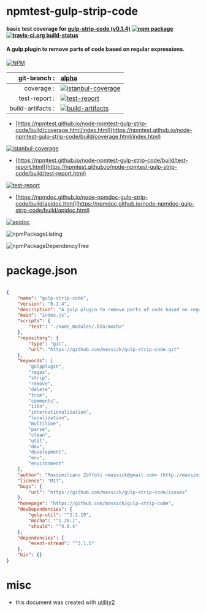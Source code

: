 # npmtest-gulp-strip-code

#### basic test coverage for  [gulp-strip-code (v0.1.4)](https://github.com/massick/gulp-strip-code)  [![npm package](https://img.shields.io/npm/v/npmtest-gulp-strip-code.svg?style=flat-square)](https://www.npmjs.org/package/npmtest-gulp-strip-code) [![travis-ci.org build-status](https://api.travis-ci.org/npmtest/node-npmtest-gulp-strip-code.svg)](https://travis-ci.org/npmtest/node-npmtest-gulp-strip-code)

#### A gulp plugin to remove parts of code based on regular expressions.

[![NPM](https://nodei.co/npm/gulp-strip-code.png?downloads=true&downloadRank=true&stars=true)](https://www.npmjs.com/package/gulp-strip-code)

| git-branch : | [alpha](https://github.com/npmtest/node-npmtest-gulp-strip-code/tree/alpha)|
|--:|:--|
| coverage : | [![istanbul-coverage](https://npmtest.github.io/node-npmtest-gulp-strip-code/build/coverage.badge.svg)](https://npmtest.github.io/node-npmtest-gulp-strip-code/build/coverage.html/index.html)|
| test-report : | [![test-report](https://npmtest.github.io/node-npmtest-gulp-strip-code/build/test-report.badge.svg)](https://npmtest.github.io/node-npmtest-gulp-strip-code/build/test-report.html)|
| build-artifacts : | [![build-artifacts](https://npmtest.github.io/node-npmtest-gulp-strip-code/glyphicons_144_folder_open.png)](https://github.com/npmtest/node-npmtest-gulp-strip-code/tree/gh-pages/build)|

- [https://npmtest.github.io/node-npmtest-gulp-strip-code/build/coverage.html/index.html](https://npmtest.github.io/node-npmtest-gulp-strip-code/build/coverage.html/index.html)

[![istanbul-coverage](https://npmtest.github.io/node-npmtest-gulp-strip-code/build/screenCapture.buildCi.browser.%252Ftmp%252Fbuild%252Fcoverage.lib.html.png)](https://npmtest.github.io/node-npmtest-gulp-strip-code/build/coverage.html/index.html)

- [https://npmtest.github.io/node-npmtest-gulp-strip-code/build/test-report.html](https://npmtest.github.io/node-npmtest-gulp-strip-code/build/test-report.html)

[![test-report](https://npmtest.github.io/node-npmtest-gulp-strip-code/build/screenCapture.buildCi.browser.%252Ftmp%252Fbuild%252Ftest-report.html.png)](https://npmtest.github.io/node-npmtest-gulp-strip-code/build/test-report.html)

- [https://npmdoc.github.io/node-npmdoc-gulp-strip-code/build/apidoc.html](https://npmdoc.github.io/node-npmdoc-gulp-strip-code/build/apidoc.html)

[![apidoc](https://npmdoc.github.io/node-npmdoc-gulp-strip-code/build/screenCapture.buildCi.browser.%252Ftmp%252Fbuild%252Fapidoc.html.png)](https://npmdoc.github.io/node-npmdoc-gulp-strip-code/build/apidoc.html)

![npmPackageListing](https://npmtest.github.io/node-npmtest-gulp-strip-code/build/screenCapture.npmPackageListing.svg)

![npmPackageDependencyTree](https://npmtest.github.io/node-npmtest-gulp-strip-code/build/screenCapture.npmPackageDependencyTree.svg)



# package.json

```json

{
    "name": "gulp-strip-code",
    "version": "0.1.4",
    "description": "A gulp plugin to remove parts of code based on regular expressions.",
    "main": "index.js",
    "scripts": {
        "test": "./node_modules/.bin/mocha"
    },
    "repository": {
        "type": "git",
        "url": "https://github.com/massick/gulp-strip-code.git"
    },
    "keywords": [
        "gulpplugin",
        "regex",
        "strip",
        "remove",
        "delete",
        "trim",
        "comments",
        "i18n",
        "internationalization",
        "localization",
        "multiline",
        "parse",
        "clean",
        "util",
        "dev",
        "development",
        "env",
        "environment"
    ],
    "author": "Massimiliano Zoffoli <massick@gmail.com> (http://massimilianozoffoli.com/)",
    "license": "MIT",
    "bugs": {
        "url": "https://github.com/massick/gulp-strip-code/issues"
    },
    "homepage": "https://github.com/massick/gulp-strip-code",
    "devDependencies": {
        "gulp-util": "^2.2.19",
        "mocha": "^1.20.1",
        "should": "^4.0.4"
    },
    "dependencies": {
        "event-stream": "^3.1.5"
    },
    "bin": {}
}
```



# misc
- this document was created with [utility2](https://github.com/kaizhu256/node-utility2)
